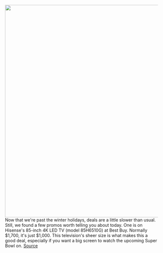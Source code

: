 <img src='https://cdn.vox-cdn.com/thumbor/7EZPCj5VhASuHqxKxDRDvboPF6k=/0x0:2040x1360/1200x800/filters:focal(857x517:1183x843)/cdn.vox-cdn.com/uploads/chorus_image/image/68616304/hisense85.0.jpg' width='700px' /><br/>
Now that we're past the winter holidays, deals are a little slower than usual. Still, we found a few promos worth telling you about today. One is on Hisense's 85-inch 4K LED TV (model 85H6510G) at Best Buy. Normally $1,700, it's just $1,000. This television's sheer size is what makes this a good deal, especially if you want a big screen to watch the upcoming Super Bowl on.
<a href='https://www.theverge.com/good-deals/2021/1/4/22212972/hisense-4k-tv-samsung-galaxy-watch-active-lte-best-buy-amazon-deal-sale'> Source <a/>